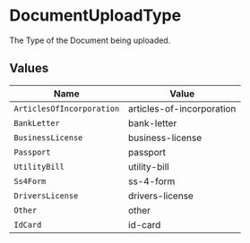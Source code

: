 # DocumentUploadType

The Type of the Document being uploaded.


## Values

| Name                      | Value                     |
| ------------------------- | ------------------------- |
| `ArticlesOfIncorporation` | articles-of-incorporation |
| `BankLetter`              | bank-letter               |
| `BusinessLicense`         | business-license          |
| `Passport`                | passport                  |
| `UtilityBill`             | utility-bill              |
| `Ss4Form`                 | ss-4-form                 |
| `DriversLicense`          | drivers-license           |
| `Other`                   | other                     |
| `IdCard`                  | id-card                   |